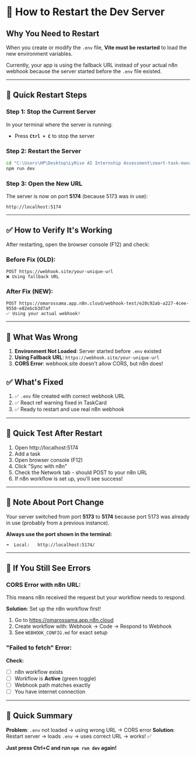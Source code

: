 # 🔄 How to Restart the Dev Server

## Why You Need to Restart

When you create or modify the `.env` file, **Vite must be restarted** to load the new environment variables.

Currently, your app is using the fallback URL instead of your actual n8n webhook because the server started before the `.env` file existed.

---

## 🚀 Quick Restart Steps

### Step 1: Stop the Current Server

In your terminal where the server is running:
- Press **`Ctrl + C`** to stop the server

### Step 2: Restart the Server

```bash
cd "C:\Users\HP\Desktop\LyRise AI Internship Assessment\smart-task-manager"
npm run dev
```

### Step 3: Open the New URL

The server is now on port **5174** (because 5173 was in use):
```
http://localhost:5174
```

---

## ✅ How to Verify It's Working

After restarting, open the browser console (F12) and check:

### Before Fix (OLD):
```
POST https://webhook.site/your-unique-url
❌ Using fallback URL
```

### After Fix (NEW):
```
POST https://omarossama.app.n8n.cloud/webhook-test/e20c92ab-a227-4cee-9558-e82ebcb3d7af
✅ Using your actual webhook!
```

---

## 🐛 What Was Wrong

1. **Environment Not Loaded**: Server started before `.env` existed
2. **Using Fallback URL**: `https://webhook.site/your-unique-url`
3. **CORS Error**: webhook.site doesn't allow CORS, but n8n does!

## ✅ What's Fixed

1. ✅ `.env` file created with correct webhook URL
2. ✅ React ref warning fixed in TaskCard
3. ✅ Ready to restart and use real n8n webhook

---

## 🧪 Quick Test After Restart

1. Open http://localhost:5174
2. Add a task
3. Open browser console (F12)
4. Click "Sync with n8n"
5. Check the Network tab - should POST to your n8n URL
6. If n8n workflow is set up, you'll see success!

---

## 📝 Note About Port Change

Your server switched from port **5173** to **5174** because port 5173 was already in use (probably from a previous instance).

**Always use the port shown in the terminal:**
```
➜  Local:   http://localhost:5174/
```

---

## 🔧 If You Still See Errors

### CORS Error with n8n URL:
This means n8n received the request but your workflow needs to respond.

**Solution**: Set up the n8n workflow first!
1. Go to https://omarossama.app.n8n.cloud
2. Create workflow with: Webhook → Code → Respond to Webhook
3. See `WEBHOOK_CONFIG.md` for exact setup

### "Failed to fetch" Error:
**Check:**
- [ ] n8n workflow exists
- [ ] Workflow is **Active** (green toggle)
- [ ] Webhook path matches exactly
- [ ] You have internet connection

---

## 🎯 Quick Summary

**Problem**: `.env` not loaded → using wrong URL → CORS error
**Solution**: Restart server → loads `.env` → uses correct URL → works! ✅

**Just press Ctrl+C and run `npm run dev` again!**

